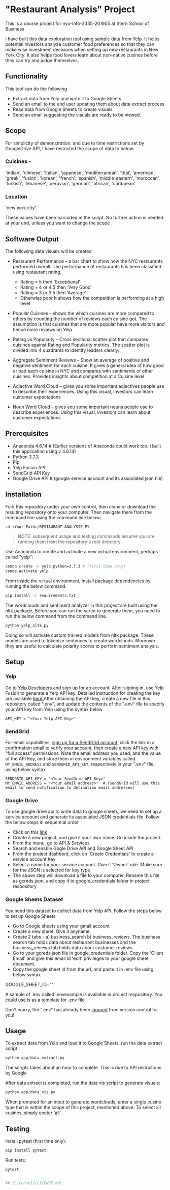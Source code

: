 # "Restaurant Analysis" Project

This is a course project for nyu-info-2335-201905 at Stern School of Business

I have built this data exploration tool using sample data from Yelp. It helps potential investors analyze customer food preferences so that they can make wise investment decisions when setting up new restaurants in New York City. It also helps food lovers learn about non-native cusines before they can try and judge themselves.

## Functionality
This tool can do the following
  + Extract data from Yelp and write it to Google Sheets
  + Send an email to the end user updating them about data extract process
  + Read data from Google Sheets to create visuals
  + Send an email suggesting the visuals are ready to be viewed.

## Scope

For simplicity of demonstration, and due to time restrictions set by GoogleDrive API, I have restricted the scope of data to below:

### Cuisines -
'indian', 'chinese', 'italian', 'japanese', 'mediterranean', 'thai', 'american', 'greek', 'fusion', 'korean', 'french', 'spanish', 'middle_eastern', 'moroccan', 'turkish', 'lebanese', 'peruvian', 'german', 'african', 'caribbean'

### Location
'new york city'

These values have been harcoded in the script. No further action is needed at your end, unless you want to change the scope 

## Software Output
The following data visuals will be created
  + Restaurant Performance – a bar chart to show how the NYC restaurants performed overall. The performance of restaurants has been classified using restaurant rating.
    + Rating = 5 then ‘Exceptional’
    + Rating = 4 or 4.5 then ‘Very Good’
    + Rating = 3 or 3.5 then ‘Average’
    + Otherwise poor
  It shows how the competition is performing at a high level

  + Popular Cuisines – shows the which cuisines are more compared to others by counting the number of reviews each cuisine got. The assumption is that cuisines that are more popular have more visitors and hence more reviews on Yelp.
  + Rating vs Popularity – Cross sectional scatter plot that compares cuisines against Rating and Popularity metrics. The scatter plot is divided into 4 quadrants to identify  leaders clearly.
  + Aggregate Sentiment Reviews – Show an average of positive and negative sentiment for each cuisine. It gives a general idea of how good or bad each cuisine in NYC and compares with sentiments of other cuisines. Provides insights about competition at a Cuisine level.
  + Adjective Word Cloud – gives you some important adjectives people use to describe their experiences. Using this visual, investors can learn customer expectations
  + Noun Word Cloud – gives you some important nouns people use to describe experiences. Using this visual, investors can learn about customer expectations

## Prerequisites

  + Anaconda 4.6.14 # (Earlier versions of Anaconda could work too. I built this application using v 4.6.14)
  + Python 3.7.3
  + Pip
  + Yelp Fusion API
  + SendGrid API Key
  + Google Drive API # (google service account and its associated json file)

## Installation

Fork this repository under your own control, then clone or download the resulting repository onto your computer. Then navigate there from the command line using the command line below:

```sh
cd <Your Path>/RESTAURANT-ANALYSIS-PY
```

> NOTE: subsequent usage and testing commands assume you are running them from the repository's root directory.

Use Anaconda to create and activate a new virtual environment, perhaps called "yelp":

```sh
conda create -n yelp python=3.7.3 # (first time only)
conda activate yelp
```

From inside the virtual environment, install package dependencies by running the below command.

```sh
pip install -r requirements.txt
```

The wordclouds and sentiment analyzer in this project are built using the nltk package. Before you can run the script to generate them, you need to run the below command from the command line.

```sh
python yelp_nltk.py
```
Doing so will activate custom trained models from nltk package. These models are used to tokenize sentences to create wordclouds. Moreover they are useful to calculate polarity scores to perform sentiment analysis.

## Setup

### Yelp
Go to [Yelp Developers](https://www.yelp.com/developers) and sign up for an account. After signing in, use Yelp Fusion to generate a Yelp API key. Detailed instruction for creating the key are available [here.](https://www.yelp.com/developers/documentation/v3/authentication)After obtaining the API key, create a new file in this repository called ".env", and update the contents of the ".env" file to specify your API key from Yelp using the syntax below

    API_KEY = "<Your Yelp API Key>"

### SendGrid
For email capabilities, [sign up for a SendGrid account](https://signup.sendgrid.com/), click the link in a confirmation email to verify your account, then [create a new API key](https://app.sendgrid.com/settings/api_keys) with "full access" permissions. Note the email address you used, and the value of the API Key, and store them in environment variables called `MY_EMAIL_ADDRESS` and `SENDGRID_API_KEY`, respectively in your ".env" file, using below syntax

    SENDGRID_API_KEY = "<Your SendGrid API Key>"
    MY_EMAIL_ADDRESS = "<Your email address>"  # (SendGrid will use this email to send notification to detination email addresses)

### Google Drive
To use google drive api to write data to google sheets, we need to set up a service account and generate its associated JSON credentials file. Follow the below steps in sequential order
  + Click on this [link](https://console.developers.google.com)
  + Create a new project, and give it your own name. Go inside the project.
  + From the menu, go to API & Services
  + Search and enable Gogle Drive API and Google Sheet API
  + From the project dashbord, click on 'Create Credentials' to create a service account Key
  + Select a name for your service account. Give it 'Owner' role. Make sure for the JSON is selected for key type
  + The above step will download a file to your computer. Rename this file as gcreds.json, and copy it to google_credentials folder in project respository

### Google Sheets Dataset
You need this dataset to collect data from Yelp API. Follow the steps below to set up Google Sheets
  + Go to Google sheets using your gmail account
  + Create a new sheet. Give it anyname.
  + Create 2 tabs - a) business_search b) business_reviews. The business search tab holds data about restaurant businesses and the business_reviews tab holds data about customer reviews.
  + Go to your gcreds.json file in google_credentials folder. Copy the 'Client Email' and give this email id 'edit' privileges to your google sheet document.
  + Copy the google sheet id from the url, and paste it in .env file using below syntax
  
  GOOGLE_SHEET_ID="<Your Google Sheet ID>"

A sample of .env called .envexample is available in project respository. You could use is as a template for .env file.

Don't worry, the ".env" has already been [ignored](/.gitignore) from version control for you!

## Usage

To extract data from Yelp and load it to Google Sheets, run the data extract script :
```py
python app/data_extract.py
```
The scripts takes about an hour to complete. This is due to API restrictions by Google

After data extract is completed, run the data vis script to generate visuals:
```py
python app/data_vis.py
```
When prompted for an input to generate wordclouds, enter a single cusine type that is within the scope of this project, mentioned above. To select all cusines, simply eneter 'all'.

## Testing

Install pytest (first time only):

```sh
pip install pytest
```

Run tests:

```sh
pytest


## [License](/LICENSE.md)

